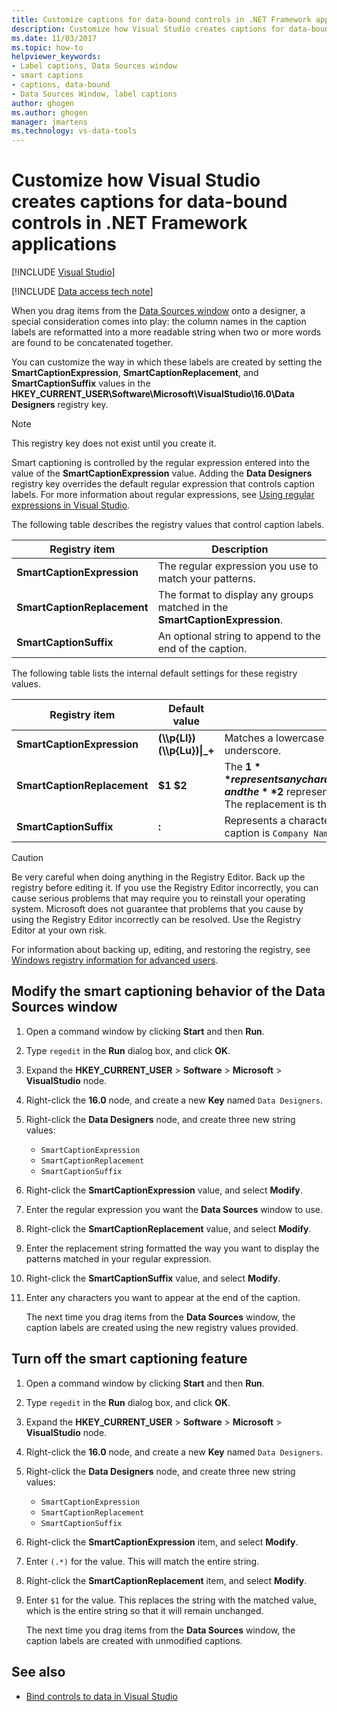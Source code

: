 ```yaml
---
title: Customize captions for data-bound controls in .NET Framework applications
description: Customize how Visual Studio creates captions for data-bound controls in .NET Framework applications. Modify the smart captioning behavior of the Data Sources window. Turn off smart captioning.
ms.date: 11/03/2017
ms.topic: how-to
helpviewer_keywords:
- Label captions, Data Sources window
- smart captions
- captions, data-bound
- Data Sources Window, label captions
author: ghogen
ms.author: ghogen
manager: jmartens
ms.technology: vs-data-tools
---
```

# Customize how Visual Studio creates captions for data-bound controls in .NET Framework applications

 [!INCLUDE [Visual Studio](~/includes/applies-to-version/vs-windows-only.md)]

[!INCLUDE [Data access tech note](./includes/data-technology-note.md)]

When you drag items from the [Data Sources window](add-new-data-sources.md#data-sources-window) onto a designer, a special consideration comes into play: the column names in the caption labels are reformatted into a more readable string when two or more words are found to be concatenated together.

You can customize the way in which these labels are created by setting the **SmartCaptionExpression**, **SmartCaptionReplacement**, and **SmartCaptionSuffix** values in the **HKEY_CURRENT_USER\Software\Microsoft\VisualStudio\16.0\Data Designers** registry key.

> [!NOTE]
> This registry key does not exist until you create it.

Smart captioning is controlled by the regular expression entered into the value of the **SmartCaptionExpression** value. Adding the **Data Designers** registry key overrides the default regular expression that controls caption labels. For more information about regular expressions, see [Using regular expressions in Visual Studio](../ide/using-regular-expressions-in-visual-studio.md).

The following table describes the registry values that control caption labels.

|Registry item|Description|
|-------------------|-----------------|
|**SmartCaptionExpression**|The regular expression you use to match your patterns.|
|**SmartCaptionReplacement**|The format to display any groups matched in the **SmartCaptionExpression**.|
|**SmartCaptionSuffix**|An optional string to append to the end of the caption.|

The following table lists the internal default settings for these registry values.

|Registry item|Default value|Explanation|
|-------------------|-------------------|-----------------|
|**SmartCaptionExpression**|**(\\\p{Ll})(\\\p{Lu})&#124;_+**|Matches a lowercase character followed by an uppercase character or an underscore.|
|**SmartCaptionReplacement**|**$1 $2**|The **$1** represents any characters matched in the first parentheses of the expression, and the **$2** represents any characters matched in the second parentheses. The replacement is the first match, a space, and then the second match.|
|**SmartCaptionSuffix**|**:**|Represents a character appended to the returned string. For example, if the caption is `Company Name`, the suffix makes it `Company Name:`|

> [!CAUTION]
> Be very careful when doing anything in the Registry Editor. Back up the registry before editing it. If you use the Registry Editor incorrectly, you can cause serious problems that may require you to reinstall your operating system. Microsoft does not guarantee that problems that you cause by using the Registry Editor incorrectly can be resolved. Use the Registry Editor at your own risk.
>
> For information about backing up, editing, and restoring the registry, see [Windows registry information for advanced users](https://support.microsoft.com/help/256986/windows-registry-information-for-advanced-users).

## Modify the smart captioning behavior of the Data Sources window

1. Open a command window by clicking **Start** and then **Run**.

2. Type `regedit` in the **Run** dialog box, and click **OK**.

3. Expand the **HKEY_CURRENT_USER** > **Software** > **Microsoft** > **VisualStudio** node.

4. Right-click the **16.0** node, and create a new **Key** named `Data Designers`.

5. Right-click the **Data Designers** node, and create three new string values:

    - `SmartCaptionExpression`
    - `SmartCaptionReplacement`
    - `SmartCaptionSuffix`

6. Right-click the **SmartCaptionExpression** value, and select **Modify**.

7. Enter the regular expression you want the **Data Sources** window to use.

8. Right-click the **SmartCaptionReplacement** value, and select **Modify**.

9. Enter the replacement string formatted the way you want to display the patterns matched in your regular expression.

10. Right-click the **SmartCaptionSuffix** value, and select **Modify**.

11. Enter any characters you want to appear at the end of the caption.

    The next time you drag items from the **Data Sources** window, the caption labels are created using the new registry values provided.

## Turn off the smart captioning feature

1. Open a command window by clicking **Start** and then **Run**.

2. Type `regedit` in the **Run** dialog box, and click **OK**.

3. Expand the **HKEY_CURRENT_USER** > **Software** > **Microsoft** > **VisualStudio** node.

4. Right-click the **16.0** node, and create a new **Key** named `Data Designers`.

5. Right-click the **Data Designers** node, and create three new string values:

    - `SmartCaptionExpression`
    - `SmartCaptionReplacement`
    - `SmartCaptionSuffix`

6. Right-click the **SmartCaptionExpression** item, and select **Modify**.

7. Enter `(.*)` for the value. This will match the entire string.

8. Right-click the **SmartCaptionReplacement** item, and select **Modify**.

9. Enter `$1` for the value. This replaces the string with the matched value, which is the entire string so that it will remain unchanged.

    The next time you drag items from the **Data Sources** window, the caption labels are created with unmodified captions.

## See also

- [Bind controls to data in Visual Studio](../data-tools/bind-controls-to-data-in-visual-studio.md)
